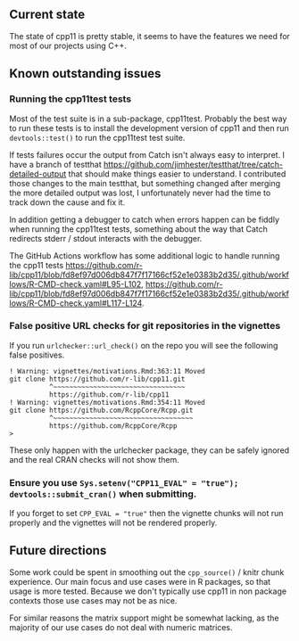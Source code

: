 ## Current state

The state of cpp11 is pretty stable, it seems to have the features we need for most of our projects using C++.

## Known outstanding issues

### Running the cpp11test tests

Most of the test suite is in a sub-package, cpp11test.
Probably the best way to run these tests is to install the development version of cpp11 and then run `devtools::test()` to run the cpp11test test suite.

If tests failures occur the output from Catch isn't always easy to interpret.
I have a branch of testthat https://github.com/jimhester/testthat/tree/catch-detailed-output that should make things easier to understand.
I contributed those changes to the main testthat, but something changed after merging the more detailed output was lost, I unfortunately never had the time to track down the cause and fix it.

In addition getting a debugger to catch when errors happen can be fiddly when running the cpp11test tests, something about the way that Catch redirects stderr / stdout interacts with the debugger.

The GitHub Actions workflow has some additional logic to handle running the cpp11 tests https://github.com/r-lib/cpp11/blob/fd8ef97d006db847f7f17166cf52e1e0383b2d35/.github/workflows/R-CMD-check.yaml#L95-L102, https://github.com/r-lib/cpp11/blob/fd8ef97d006db847f7f17166cf52e1e0383b2d35/.github/workflows/R-CMD-check.yaml#L117-L124.

### False positive URL checks for git repositories in the vignettes

If you run `urlchecker::url_check()` on the repo you will see the following false positives.

```
! Warning: vignettes/motivations.Rmd:363:11 Moved
git clone https://github.com/r-lib/cpp11.git
          ^~~~~~~~~~~~~~~~~~~~~~~~~~~~~~~~~~
          https://github.com/r-lib/cpp11
! Warning: vignettes/motivations.Rmd:354:11 Moved
git clone https://github.com/RcppCore/Rcpp.git
          ^~~~~~~~~~~~~~~~~~~~~~~~~~~~~~~~~~~~
          https://github.com/RcppCore/Rcpp
>
```

These only happen with the urlchecker package, they can be safely ignored and the real CRAN checks will not show them.


### Ensure you use `Sys.setenv("CPP11_EVAL" = "true"); devtools::submit_cran()` when submitting.

If you forget to set `CPP_EVAL = "true"` then the vignette chunks will not run properly and the vignettes will not be rendered properly.

## Future directions

Some work could be spent in smoothing out the `cpp_source()` / knitr chunk experience.
Our main focus and use cases were in R packages, so that usage is more tested.
Because we don't typically use cpp11 in non package contexts those use cases may not be as nice.

For similar reasons the matrix support might be somewhat lacking, as the majority of our use cases do not deal with numeric matrices.
